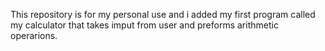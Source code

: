 This repository is for my personal use and i added my first program called my calculator that takes imput from user and preforms arithmetic operarions.
